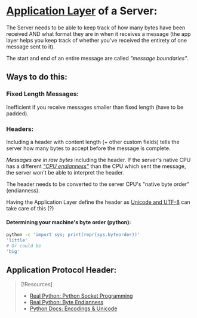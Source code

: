 # [Application Layer](/networking/OSI/application-layer.md) of a Server:
The Server needs to be able to keep track of how many bytes have been received AND what format they are in when it receives a message (the app layer helps you keep track of whether you've received the entirety of one message sent to it).

The start and end of an entire message are called _"message boundaries"_.
## Ways to do this:
### Fixed Length Messages:
Inefficient if you receive messages smaller than fixed length (have to be padded).
### Headers:
Including a header with content length (+ other custom fields) tells the server how many bytes to accept before the message is complete.

_Messages are in raw bytes_ including the header. If the server's native CPU has a different [_"CPU endianness"_](https://realpython.com/python-sockets/#byte-endianness) than the CPU which sent the message, the server won't be able to interpret the header.

The header needs to be converted to the server CPU's "native byte order" (endianness).

Having the Application Layer define the header as [Unicode and UTF-8](https://docs.python.org/3/library/codecs.html#encodings-and-unicode) can take care of this (?)
#### Determining your machine's byte order (python):
```bash
python -c 'import sys; print(repr(sys.byteorder))'
'little'
# Or could be
'big'
```
## Application Protocol Header:

> [!Resources]
> - [Real Python: Python Socket Programming](https://realpython.com/python-sockets/#application-client-and-server)
> - [Real Python: Byte Endianness](https://realpython.com/python-sockets/#byte-endianness)
> - [Python Docs: Encodings & Unicode](https://docs.python.org/3/library/codecs.html#encodings-and-unicode)
